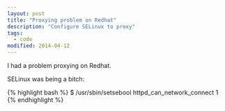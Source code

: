 ```yaml
---
layout: post
title: "Proxying problem on Redhat"
description: "Configure SELinux to proxy"
tags: 
  - code
modified: 2014-04-12
---
```


I had a problem proxying on Redhat.

SELinux was being a bitch:

{% highlight bash %}
$ /usr/sbin/setsebool httpd_can_network_connect 1
{% endhighlight %}